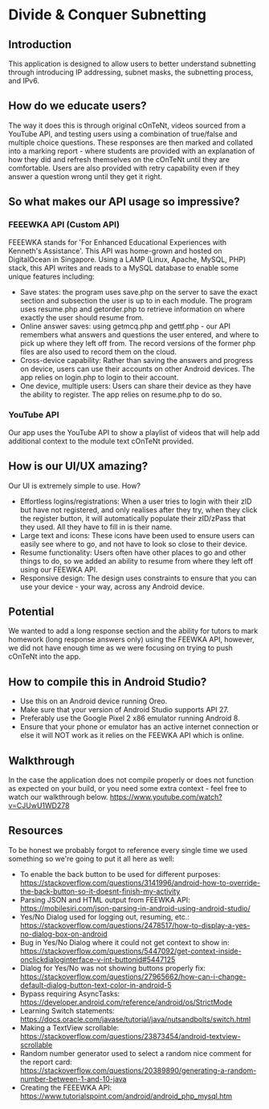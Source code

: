 # Divide & Conquer Subnetting
## Introduction
This application is designed to allow users to better understand subnetting through introducing IP addressing, subnet masks, the subnetting process, and IPv6.

## How do we educate users?
The way it does this is through original cOnTeNt, videos sourced from a YouTube API, and testing users using a combination of true/false and multiple choice questions. These responses are then marked and collated into a marking report - where students are provided with an explanation of how they did and refresh themselves on the cOnTeNt until they are comfortable. Users are also provided with retry capability even if they answer a question wrong until they get it right.

## So what makes our API usage so impressive?
### FEEEWKA API (Custom API)
FEEEWKA stands for 'For Enhanced Educational Experiences with Kenneth's Assistance'. This API was home-grown and hosted on DigitalOcean in Singapore. Using a LAMP (Linux, Apache, MySQL, PHP) stack, this API writes and reads to a MySQL database to enable some unique features including:
- Save states: the program uses save.php on the server to save the exact section and subsection the user is up to in each module. The program uses resume.php and getorder.php to retrieve information on where exactly the user should resume from.
- Online answer saves: using getmcq.php and gettf.php - our API remembers what answers and questions the user entered, and where to pick up where they left off from. The record versions of the former php files are also used to record them on the cloud.
- Cross-device capability: Rather than saving the answers and progress on device, users can use their accounts on other Android devices. The app relies on login.php to login to their account.
- One device, multiple users: Users can share their device as they have the ability to register. The app relies on resume.php to do so.
### YouTube API
Our app uses the YouTube API to show a playlist of videos that will help add additional context to the module text cOnTeNt provided.

## How is our UI/UX amazing?
Our UI is extremely simple to use. How?
- Effortless logins/registrations: When a user tries to login with their zID but have not registered, and only realises after they try, when they click the register button, it will automatically populate their zID/zPass that they used. All they have to fill in is their name.
- Large text and icons: These icons have been used to ensure users can easily see where to go, and not have to look so close to their device.
- Resume functionality: Users often have other places to go and other things to do, so we added an ability to resume from where they left off using our FEEWKA API.
- Responsive design: The design uses constraints to ensure that you can use your device - your way, across any Android device.

## Potential
We wanted to add a long response section and the ability for tutors to mark homework (long response answers only) using the FEEWKA API, however, we did not have enough time as we were focusing on trying to push cOnTeNt into the app.

## How to compile this in Android Studio?
- Use this on an Android device running Oreo.
- Make sure that your version of Android Studio supports API 27.
- Preferably use the Google Pixel 2 x86 emulator running Android 8.
- Ensure that your phone or emulator has an active internet connection or else it will NOT work as it relies on the FEEWKA API which is online.

## Walkthrough
In the case the application does not compile properly or does not function as expected on your build, or you need some extra context - feel free to watch our walkthrough below.
https://www.youtube.com/watch?v=CJUwU1WD278

## Resources
To be honest we probably forgot to reference every single time we used something so we're going to put it all here as well:
- To enable the back button to be used for different purposes: https://stackoverflow.com/questions/3141996/android-how-to-override-the-back-button-so-it-doesnt-finish-my-activity
- Parsing JSON and HTML output from FEEWKA API: https://mobilesiri.com/json-parsing-in-android-using-android-studio/
- Yes/No Dialog used for logging out, resuming, etc.: https://stackoverflow.com/questions/2478517/how-to-display-a-yes-no-dialog-box-on-android
- Bug in Yes/No Dialog where it could not get context to show in: https://stackoverflow.com/questions/5447092/get-context-inside-onclickdialoginterface-v-int-buttonid#5447125
- Dialog for Yes/No was not showing buttons properly fix: https://stackoverflow.com/questions/27965662/how-can-i-change-default-dialog-button-text-color-in-android-5
- Bypass requiring AsyncTasks: https://developer.android.com/reference/android/os/StrictMode
- Learning Switch statements: https://docs.oracle.com/javase/tutorial/java/nutsandbolts/switch.html
- Making a TextView scrollable: https://stackoverflow.com/questions/23873454/android-textview-scrollable
- Random number generator used to select a random nice comment for the report card: https://stackoverflow.com/questions/20389890/generating-a-random-number-between-1-and-10-java
- Creating the FEEEWKA API: https://www.tutorialspoint.com/android/android_php_mysql.htm

